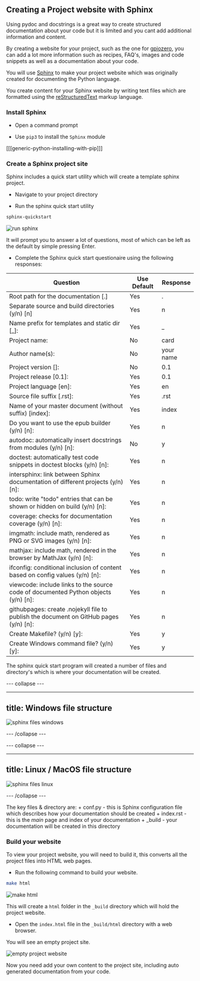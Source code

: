 ## Creating a Project website with Sphinx

Using pydoc and docstrings is a great way to create structured documentation about your code but it is limited and you cant add additional information and content.

By creating a website for your project, such as the one for [gpiozero](https://gpiozero.readthedocs.io), you can add a lot more information such as recipes, FAQ's, images and code snippets as well as a documentation about your code.

You will use [Sphinx](http://www.sphinx-doc.org) to make your project website which was originally created for documenting the Python language.

You create content for your Sphinx website by writing text files which are formatted using the [reStructuredText](http://docutils.sourceforge.net/rst.html) markup language.

### Install Sphinx

+ Open a command prompt

+ Use `pip3` to install the `Sphinx` module

[[[generic-python-installing-with-pip]]]

### Create a Sphinx project site

Sphinx includes a quick start utility which will create a template sphinx project. 

+ Navigate to your project directory

+ Run the sphinx quick start utility

```bash
sphinx-quickstart
```

![run sphinx](images/run_sphinx.PNG)

It will prompt you to answer a lot of questions, most of which can be left as the default by simple pressing Enter.

+ Complete the Sphinx quick start questionaire using the following responses:

| Question | Use Default | Response 
| - | - | - |
| Root path for the documentation [.] | Yes | . |
| Separate source and build directories (y/n) [n] | Yes | n |
| Name prefix for templates and static dir [_]: | Yes | _ |
| Project name:  | No | card |
| Author name(s): | No | your name |
| Project version []:| No | 0.1 |
| Project release [0.1]: | Yes | 0.1 |
| Project language [en]: | Yes | en |
| Source file suffix [.rst]: | Yes | .rst |
| Name of your master document (without suffix) [index]: | Yes | index |
| Do you want to use the epub builder (y/n) [n]: | Yes | n |
| autodoc: automatically insert docstrings from modules (y/n) [n]: | No | y |
| doctest: automatically test code snippets in doctest blocks (y/n) [n]: | Yes | n |
| intersphinx: link between Sphinx documentation of different projects (y/n) [n]: | Yes | n |
| todo: write "todo" entries that can be shown or hidden on build (y/n) [n]: | Yes | n |
| coverage: checks for documentation coverage (y/n) [n]: | Yes | n |
| imgmath: include math, rendered as PNG or SVG images (y/n) [n]: | Yes | n |
| mathjax: include math, rendered in the browser by MathJax (y/n) [n]: | Yes | n |
| ifconfig: conditional inclusion of content based on config values (y/n) [n]: | Yes | n |
| viewcode: include links to the source code of documented Python objects (y/n) [n]: | Yes | n |
| githubpages: create .nojekyll file to publish the document on GitHub pages (y/n) [n]: | Yes | n |
| Create Makefile? (y/n) [y]: | Yes | y |
| Create Windows command file? (y/n) [y]: | Yes | y |

The sphinx quick start program will created a number of files and directory's which is where your documentation will be created.

--- collapse ---

---
title: Windows file structure
---

![sphinx files windows](images/sphinx_files_windows.PNG)

--- /collapse ---

--- collapse ---

---
title: Linux / MacOS file structure
---

![sphinx files linux](images/sphinx_files_linux.PNG)

--- /collapse ---

The key files & directory are:
    + conf.py - this is Sphinx configuration file which describes how your documentation should be created
    + index.rst - this is the *main* page and index of your documentation
    + _build - your documentation will be created in this directory

### Build your website

To view your project website, you will need to build it, this converts all the project files into HTML web pages.

+ Run the following command to build your website.

```bash
make html
```

![make html](images/build_make_html.PNG)

This will create a `html` folder in the `_build` directory which will hold the project website.

+ Open the `index.html` file in the `_build/html` directory with a web browser.

You will see an empty project site.

![empty project website ](images/empty_project_website.PNG)

Now you need add your own content to the project site, including auto generated documentation from your code.